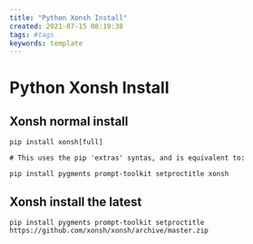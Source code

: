 ```yaml
---
title: "Python Xonsh Install"
created: 2021-07-15 08:19:38
tags: #tags
keywords: template
---
```


# Python Xonsh Install

## Xonsh normal install

```bah
pip install xonsh[full]

# This uses the pip 'extras' syntas, and is equivalent to:

pip install pygments prompt-toolkit setproctitle xonsh
```

## Xonsh install the latest

```bsh
pip install pygments prompt-toolkit setproctitle https://github.com/xonsh/xonsh/archive/master.zip
```
